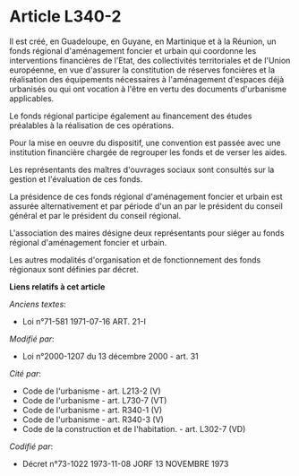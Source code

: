# Article L340-2

Il est créé, en Guadeloupe, en Guyane, en Martinique et à la Réunion, un fonds régional d'aménagement foncier et urbain qui
coordonne les interventions financières de l'Etat, des collectivités territoriales et de l'Union européenne, en vue d'assurer
la constitution de réserves foncières et la réalisation des équipements nécessaires à l'aménagement d'espaces déjà urbanisés
ou qui ont vocation à l'être en vertu des documents d'urbanisme applicables.

Le fonds régional participe également au financement des études préalables à la réalisation de ces opérations.

Pour la mise en oeuvre du dispositif, une convention est passée avec une institution financière chargée de regrouper les
fonds et de verser les aides.

Les représentants des maîtres d'ouvrages sociaux sont consultés sur la gestion et l'évaluation de ces fonds.

La présidence de ces fonds régional d'aménagement foncier et urbain est assurée alternativement et par période d'un an par le
président du conseil général et par le président du conseil régional.

L'association des maires désigne deux représentants pour siéger au fonds régional d'aménagement foncier et urbain.

Les autres modalités d'organisation et de fonctionnement des fonds régionaux sont définies par décret.

**Liens relatifs à cet article**

_Anciens textes_:

  - Loi n°71-581 1971-07-16 ART. 21-I

_Modifié par_:

  - Loi n°2000-1207 du 13 décembre 2000 - art. 31

_Cité par_:

  - Code de l'urbanisme - art. L213-2 (V)
  - Code de l'urbanisme - art. L730-7 (VT)
  - Code de l'urbanisme - art. R340-1 (V)
  - Code de l'urbanisme - art. R340-3 (V)
  - Code de la construction et de l'habitation. - art. L302-7 (VD)

_Codifié par_:

  - Décret n°73-1022 1973-11-08 JORF 13 NOVEMBRE 1973

